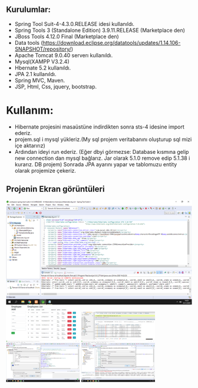 ## Kurulumlar:

- Spring Tool Suit-4-4.3.0.RELEASE idesi kullanıldı.
- Spring Tools 3 (Standalone Edition) 3.9.11.RELEASE (Marketplace den)
- JBoss Tools 4.12.0 Final (Marketplace den)
- Data tools (https://download.eclipse.org/datatools/updates/1.14.106-SNAPSHOT/repository/)
- Apache Tomcat 9.0.40  serverı kullanıldı.
- Mysql(XAMPP V3.2.4)
- Hbernate 5.2 kullanıldı.
- JPA 2.1 kullanıldı.
- Spring MVC, Maven.
- JSP, Html, Css, jquery, bootstrap.

# Kullanım:
- Hibernate projesini masaüstüne indirdikten sonra sts-4 idesine import ederiz. 
- projem.sql i mysql yükleriz.(My sql projem veritabanını oluşturup sql mizi içe aktarırız)
- Ardından ideyi run ederiz. 
(Eğer dbyi görmezse: Database kısmına gelip new connection dan mysql bağlarız. Jar olarak 5.1.0 remove edip 5.1.38 i kurarız. DB projem) Sonrada JPA ayarını yapar ve tablomuzu entity olarak projemize çekeriz.

## Projenin Ekran görüntüleri
<p>
<a href="https://github.com/muratcelikk/proHiber/blob/master/SQL%26img/Ekran%20G%C3%B6r%C3%BCnt%C3%BCs%C3%BC%20(189).png" target="_blank">
<img src="https://github.com/muratcelikk/proHiber/blob/master/SQL%26img/Ekran%20G%C3%B6r%C3%BCnt%C3%BCs%C3%BC%20(189).png"></a>

<a href="https://github.com/muratcelikk/proHiber/blob/master/SQL%26img/projem.PNG" target="_blank">
<img src="https://github.com/muratcelikk/proHiber/blob/master/SQL%26img/projem.PNG" width="200" style="max-width:100%;"></a>


<a href="https://github.com/muratcelikk/proHiber/blob/master/SQL%26img/Projem2.png" target="_blank">
<img src="https://github.com/muratcelikk/proHiber/blob/master/SQL%26img/Projem2.png" width="200" style="max-width:100%;"></a>



<a href="https://github.com/muratcelikk/proHiber/blob/master/SQL%26img/Ekran%20G%C3%B6r%C3%BCnt%C3%BCs%C3%BC%20(197).png" target="_blank">
<img src="https://github.com/muratcelikk/proHiber/blob/master/SQL%26img/Ekran%20G%C3%B6r%C3%BCnt%C3%BCs%C3%BC%20(197).png" width="200" style="max-width:100%;"></a>


<a href="https://github.com/muratcelikk/proHiber/blob/master/SQL%26img/Ekran%20G%C3%B6r%C3%BCnt%C3%BCs%C3%BC%20(199).png" target="_blank">
<img src="https://github.com/muratcelikk/proHiber/blob/master/SQL%26img/Ekran%20G%C3%B6r%C3%BCnt%C3%BCs%C3%BC%20(199).png" width="200" style="max-width:100%;"></a>
<p>
